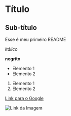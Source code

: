 # Título

## Sub-título

Esse é meu primeiro README

*itálico*

**negrito**

- Elemento 1
- Elemento 2

1) Elemento 1
2) Elemento 2

[Link para o Google](https://www.google.com)

![Link da Imagem](https://git-scm.com/images/about/index1@2x.png)

